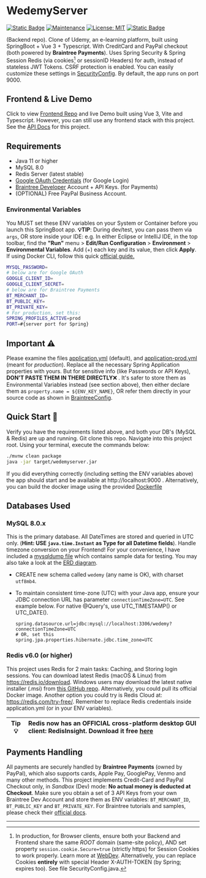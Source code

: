 # WedemyServer

[![Static Badge](https://img.shields.io/badge/API_docs-v1.2-red)](https://longwater1234.github.io/WedemyServer/)
[![Maintenance](https://img.shields.io/badge/Maintained%3F-yes-green.svg)](https://github.com/Longwater1234/WedemyServer/graphs/commit-activity)
[![License: MIT](https://img.shields.io/github/license/Longwater1234/WedemyServer)](https://github.com/Longwater1234/WedemyServer/blob/master/LICENSE)
[![Static Badge](https://img.shields.io/badge/reference-help.md-orange)](HELP.md)

(Backend repo). Clone of Udemy, an e-learning platform, built using SpringBoot + Vue 3 + Typescript. With CreditCard and
PayPal checkout (both powered by **Braintree Payments**). Uses Spring Security & Spring Session Redis (via cookies[^1]
or sessionID Headers) for auth, instead of stateless JWT Tokens. CSRF protection is enabled. You can easily customize
these settings in [SecurityConfig](src/main/java/com/davistiba/wedemyserver/config/SecurityConfig.java). By default, the
app runs on port 9000.

## Frontend & Live Demo

Click to view [Frontend Repo](https://github.com/Longwater1234/WedemyClient) and live Demo built using Vue 3, Vite and
Typescript. However, you can still use any frontend stack with this project. See
the [API Docs](https://longwater1234.github.io/WedemyServer/) for this project.

## Requirements

- Java 11 or higher
- MySQL 8.0
- Redis Server (latest stable)
- [Google OAuth Credentials](https://developers.google.com/identity/gsi/web/guides/get-google-api-clientid) (for Google
  Login)
- [Braintree Developer](https://developer.paypal.com/braintree/docs) Account + API Keys. (for Payments)
- (OPTIONAL) Free PayPal Business Account.

### Environmental Variables

You MUST set these ENV variables on your System or Container before you launch this SpringBoot app. **💡TIP**: During
dev/test, you can pass them via `args`, OR store inside your IDE: e.g. In either Eclipse or IntelliJ IDE, in the top
toolbar, find the **"Run"** menu > **Edit/Run Configuration** > **Environment** > **Environmental Variables**. Add (+)
each key and its value, then click **Apply**. If using Docker CLI, follow this quick
[official guide.](https://docs.docker.com/engine/reference/commandline/run/#env)

```bash
MYSQL_PASSWORD=
# below are for Google OAuth
GOOGLE_CLIENT_ID=
GOOGLE_CLIENT_SECRET=
# below are for Braintree Payments
BT_MERCHANT_ID=
BT_PUBLIC_KEY=
BT_PRIVATE_KEY=
# For production, set this:
SPRING_PROFILES_ACTIVE=prod
PORT=#{server port for Spring}
```

## Important ⚠

Please examine the files [application.yml](src/main/resources/application.yml) (default),
and [application-prod.yml](src/main/resources/application-prod.yml) (meant for _production_). Replace all the necessary
Spring Application properties with yours. But for sensitive info (like Passwords or API Keys), **DON'T PASTE THEM IN
THERE DIRECTLY**❌ . It's safer to store them as Environmental Variables instead (see section above), then either
declare them as `property.name = ${ENV_KEY_NAME}`, OR refer them directly in your source code as shown
in [BraintreeConfig](src/main/java/com/davistiba/wedemyserver/config/BraintreeConfig.java).


## Quick Start 🚀

Verify you have the requirements listed above, and both your DB's (MySQL & Redis) are up and running. Git clone this repo. Navigate into
this project root. Using your terminal, execute the commands below:

  ```bash
  ./mvnw clean package
  java -jar target/wedemyserver.jar
  ```

If you did everything correctly (including setting the ENV variables above) the app should start and be available at
http://localhost:9000 . Alternatively, you can build the docker image using the provided [Dockerfile](Dockerfile)

## Databases Used

### MySQL 8.0.x

This is the primary database. All DateTimes are stored and queried in UTC only. (**Hint: USE `java.time.Instant` as Type
for all Datetime fields**). Handle timezone conversion on your Frontend! For your convenience, I have included a
[mysqldump file](src/main/resources/data_wedemy.sql) which contains sample data for testing. You may also take a look at
the [ERD diagram](src/main/resources/wedemy_erd.png).

- CREATE new schema called `wedemy` (any name is OK), with charset `utf8mb4`.
- To maintain consistent time-zone (UTC) with your Java app, ensure your JDBC connection URL has
  parameter `connectionTimeZone=UTC`. See example below. For native @Query's, use UTC_TIMESTAMP() or UTC_DATE().

  ```properties
  spring.datasource.url=jdbc:mysql://localhost:3306/wedemy?connectionTimeZone=UTC
  # OR, set this
  spring.jpa.properties.hibernate.jdbc.time_zone=UTC
  ```

### Redis v6.0 (or higher)

This project uses Redis for 2 main tasks: Caching, and Storing login sessions. You can download latest Redis (macOS &
Linux) from https://redis.io/download. Windows users may download the latest native installer (.msi)
from [this GitHub repo](https://github.com/tporadowski/redis/releases). Alternatively, you could pull its official
Docker image.
Another option you could try is Redis Cloud at: https://redis.com/try-free/. Remember to replace Redis credentials
inside application.yml (or in your ENV variables).

| Tip 💡 | Redis now has an OFFICIAL cross-platform desktop GUI client: RedisInsight. Download it free [here](https://redis.com/redis-enterprise/redis-insight/) |
|--------|:------------------------------------------------------------------------------------------------------------------------------------------------------|


## Payments Handling

All payments are securely handled by **Braintree Payments** (owned by PayPal), which also supports cards, Apple Pay,
GooglePay, Venmo and many other methods. This project implements Credit-Card and PayPal Checkout only, in _Sandbox_
(Dev) mode: **No actual money is deducted at Checkout**. Make sure you obtain a set of 3 API Keys from
your own Braintree Dev Account and store them as ENV variables: `BT_MERCHANT_ID`, `BT_PUBLIC_KEY` and `BT_PRIVATE_KEY`.
For Braintree tutorials and samples, please check their [official docs](https://developer.paypal.com/braintree/docs).

---

[^1]: In production, for Browser clients, ensure both your Backend and Frontend share the same _ROOT_ domain (same-site
policy), AND set property `session.cookie.Secure=true` (strictly https) for Session Cookies to work properly. Learn
more at [WebDev](https://web.dev/samesite-cookies-explained/). Alternatively, you can replace Cookies **entirely** with
special Header X-AUTH-TOKEN (by Spring; expires too). See file SecurityConfig.java.

